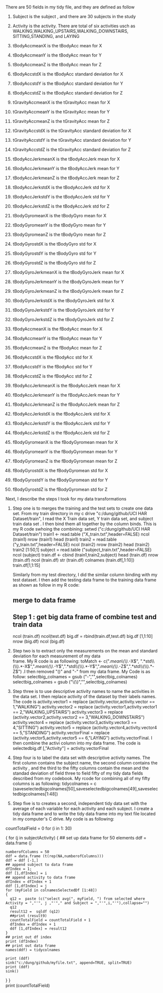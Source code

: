 There are 50 fields in my tidy file, and they are defined as follow

1. Subject  is the subject , and there are 30 subjects in the study

2.  Activity is the activity. There are total of six activities usch as WALKING,WALKING_UPSTAIRS,WALKING_DOWNSTAIRS,
    SITTING,STANDING, and LAYING

3. tBodyAccmeanX is the tBodyAcc mean for X

4. tBodyAccmeanY is the tBodyAcc mean for Y

5. tBodyAccmeanZ is the tBodyAcc mean for Z

6. tBodyAccstdX is the tBodyAcc standard deviation for X

7. tBodyAccstdY is the tBodyAcc standard deviation for Y

8. tBodyAccstdZ is the tBodyAcc standard deviation for Z

9. tGravityAccmeanX is the tGravityAcc mean for X

10. tGravityAccmeanY is the tGravityAcc mean for Y

11. tGravityAccmeanZ is the tGravityAcc mean for Z

12. tGravityAccstdX is the tGravityAcc standard deviation for X

13.  tGravityAccstdY is the tGravityAcc standard deviation for Y

14.  tGravityAccstdZ is the tGravityAcc standard deviation for Z

15. tBodyAccJerkmeanX is the tBodyAccJerk mean for X

16. tBodyAccJerkmeanY is the tBodyAccJerk mean for Y

17. tBodyAccJerkmeanZ is the tBodyAccJerk mean for Z

18. tBodyAccJerkstdX  is the tBodyAccJerk std for X

19. tBodyAccJerkstdY   is the tBodyAccJerk std for Y

20. tBodyAccJerkstdZ   is the tBodyAccJerk std for Z

21. tBodyGyromeanX   is the tBodyGyro mean  for X

22. tBodyGyromeanY is the tBodyGyro mean  for Y

23. tBodyGyromeanZ is the tBodyGyro mean  for Z

24. tBodyGyrostdX is the tBodyGyro std  for X

25.  tBodyGyrostdY is the tBodyGyro std  for Y

26.  tBodyGyrostdZ is the tBodyGyro std  for Z

27. tBodyGyroJerkmeanX is the tBodyGyroJerk mean for X

28. tBodyGyroJerkmeanY is the tBodyGyroJerk mean for Y

29. tBodyGyroJerkmeanZ is the tBodyGyroJerk mean for Z

30. tBodyGyroJerkstdX is the tBodyGyroJerk std for X

31.  tBodyGyroJerkstdY is the tBodyGyroJerk std for Y

32. tBodyGyroJerkstdZ is the tBodyGyroJerk std for Z

33. fBodyAccmeanX is the fBodyAcc mean for X

34. fBodyAccmeanY is the fBodyAcc mean for Y

35. fBodyAccmeanZ is the fBodyAcc mean for Z

36.  fBodyAccstdX is the fBodyAcc std for X

37. fBodyAccstdY is the fBodyAcc std for Y

38. fBodyAccstdZ is the fBodyAcc std for Z

39. fBodyAccJerkmeanX  is the fBodyAccJerk mean for X

40. fBodyAccJerkmeanY is the fBodyAccJerk mean for Y

41. fBodyAccJerkmeanZ is the fBodyAccJerk mean for Z 

42. fBodyAccJerkstdX is the fBodyAccJerk std for X

43. fBodyAccJerkstdY is the fBodyAccJerk std for Y

44. fBodyAccJerkstdZ is the fBodyAccJerk std for Z

45. fBodyGyromeanX is the fBodyGyromean mean for X

46. fBodyGyromeanY is the fBodyGyromean mean for Y

47. fBodyGyromeanZ is the fBodyGyromean mean for Z

48.  fBodyGyrostdX is the fBodyGyromean  std for X

49. fBodyGyrostdY is the fBodyGyromean  std for Y

50. fBodyGyrostdZ is the fBodyGyromean  std for Z


Next, I describe the steps I took for my data transformations

1. Step one is to merges the training and the test sets to create one data set. 
   From my train directory in my c drive "c:/dung/github/UCI HAR Dataset/train", I read the X Train data set, Y train      data  set, and subject train data set . I then bind them all together by the column binds. 
   This is my R code swhoing the combining:
     setwd ("c:/dung/github/UCI HAR Dataset/train")
     train1 <- read.table ("X_train.txt",header=FALSE)
     ncol (train1)
     nrow (train1)
     head (train1)
     train2 = read.table ("y_train.txt",header=FALSE)
     ncol (train2)
     nrow (train2)
     head (train2)
     train2 [1:50,1]
     subject = read.table ("subject_train.txt",header=FALSE)
     ncol (subject)
     train.df <- cbind (train1,train2,subject)
     head (train.df)
     nrow (train.df)
     ncol (train.df)
     str (train.df)
     colnames (train.df[,1:10])
     train.df[1,1:15]
   
    Similarly from my test directory, I did the similar column binding with my test dataset. 
    I then add the testing data frame to the training data frame as shown as follow in my R code:
        
     ## merge to data frame
     ## Step 1 : get big data frame of combine test and train data
     ncol (train.df)
     ncol(test.df)
     big.df = rbind(train.df,test.df)
     big.df [1,1:10]
     nrow (big.df)
     ncol (big.df)


2. Step two is to extract only the measurements on the mean and standard deviation for each measurement of my data   
    frame. My R code is as following:
   toMatch <- c(".*mean\\(\\).*-X$", ".*std\\(\\).*-X$",".*mean\\(\\).*-Y$",".*std\\(\\).*-Y$",".*mean\\(\\).*-Z$",".*std\\(\\).*-Z$")
  .I then removed "()" and "-" from my data frame. My Code is as follow:
   selectbig_colnames = gsub ("-","",selectbig_colnames)
   selectbig_colnames = gsub ("\\(\\)","",selectbig_colnames)

3. Step three is to use descriptive activity names to name the activities in the data set. I then replace activity of the dataset by their labels names. The code is activity.vector1 = replace (activity.vector,activity.vector ==     1,"WALKING")
activity.vector2 = replace (activity.vector1,activity.vector1 == 2,"WALKING_UPSTAIRS")
activity.vector3 = replace (activity.vector2,activity.vector2 == 3,"WALKING_DOWNSTAIRS")
activity.vector4 = replace (activity.vector3,activity.vector3 == 4,"SITTING")
activity.vector5 = replace (activity.vector4,activity.vector4 == 5,"STANDING")
activity.vectorFinal = replace (activity.vector5,activity.vector5 == 6,"LAYING")
activity.vectorFinal. I then combine the activi column into my data frame. The code is selectedbig.df [,"Activity"]  = activity.vectorFinal


4. Step four is to label the data set with descriptive activity names. The first column contains the subject name, the second column contains the activity , and the third to the fifty columns contain the mean and the standad deviation of field three to field fifty of my tidy data fields described from my codebook. My rcode for combining all of my fifty  columns is as following:
 tidycolnames = c (saveselectedbigcolnames[50],saveselectedbigcolnames[49],saveselectedbigcolnames[1:48])


5. Step five is to creates a second, independent tidy data set with the average of each variable for each activity and each subject. I create a tidy data frame and to write the tidy data frame into my text file located in my computer's C drive. My code is as following:

 
countTotalField = 0
for (i in 1: 30)
  
{
  for (j in subjectActivity)
  {
    ## set up data frame for 50 elements
    ddf = data.frame ()
    
    numberofColumns = 50
    ddf = data.frame (t(rep(NA,numberofColumns)))
    ddf = ddf [-1,]
    ## append subject to data frame
    dfIndex = 1;
    ddf [1,dfIndex] = i
    ## append activity to data frame
    dfIndex = dfIndex + 1
    ddf [1,dfIndex] = j
    for (myField in colnamesSelectedDf [1:48])
    {
      q12 =  paste (c("select avg(", myField, ") from selected where Activity = ","'", j ,"'"," and Subject = ","'",i,"'"),collapse="")
      q12
      result12 =  sqldf (q12)  
      ##print (result9)
      countTotalField = countTotalField + 1
      dfIndex = dfIndex + 1
      ddf [1,dfIndex] = result12
    }
    ## print out df index
    print (dfIndex)
    ## print out data frame
    names(ddf) = tidycolnames
    
    print (ddf)
    sink("c:/dung/github/myfile.txt", append=TRUE, split=TRUE) 
    print (ddf)
    sink()
  }
}  
print (countTotalField)  

